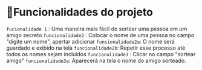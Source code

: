 # 🔨Funcionalidades do projeto
`fucionalidade 1` : Uma maneira mais fácil de sortear uma pessoa em um amigo secreto
`funcionalidade2` : Colocar o nome de uma pessoa no campo "digite um nome", apertar adicionar
`funcionalidade2a`: O nome será guardado e exibido na tela
`funcionalidade2b`: Repetir esse processo até todos os nomes sejam incluídos
`funcionalidade3` : Clicar no campo "sortear amigo"
`funcionalidade3a`: Aparecerá na tela o nome do amigo sorteado.
